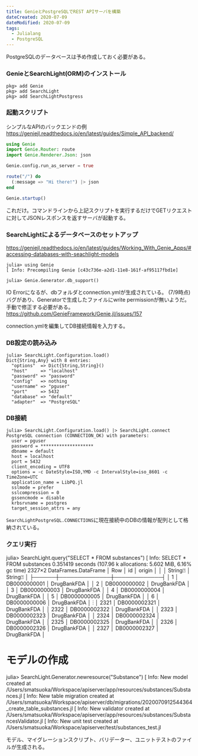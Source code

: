 ```yaml
---
title: GenieとPostgreSQLでREST APIサーバを構築
dateCreated: 2020-07-09
dateModified: 2020-07-09
tags:
  - Julialang
  - PostgreSQL
---
```



PostgreSQLのデータベースは予め作成しておく必要がある。


### GenieとSearchLight(ORM)のインストール

```
pkg> add Genie
pkg> add SearchLight
pkg> add SearchLightPostgress
```


### 起動スクリプト

シンプルなAPIのバックエンドの例
https://geniejl.readthedocs.io/en/latest/guides/Simple_API_backend/

```julia
using Genie
import Genie.Router: route
import Genie.Renderer.Json: json

Genie.config.run_as_server = true

route("/") do
  (:message => "Hi there!") |> json
end

Genie.startup()
```

これだけ。コマンドラインから上記スクリプトを実行するだけでGETリクエストに対してJSONレスポンスを返すサーバが起動する。



### SearchLightによるデータベースのセットアップ

https://geniejl.readthedocs.io/en/latest/guides/Working_With_Genie_Apps/#accessing-databases-with-seachlight-models

```
julia> using Genie
[ Info: Precompiling Genie [c43c736e-a2d1-11e8-161f-af95117fbd1e]

julia> Genie.Generator.db_support()
```

IO Errorになるが、dbフォルダとconnection.ymlが生成されている。
(7/9時点) バグがあり、Generatorで生成したファイルにwrite permissionが無いようだ。手動で修正する必要がある。  
https://github.com/GenieFramework/Genie.jl/issues/157

connection.ymlを編集してDB接続情報を入力する。


### DB設定の読み込み

```
julia> SearchLight.Configuration.load()
Dict{String,Any} with 8 entries:
  "options"  => Dict{String,String}()
  "host"     => "localhost"
  "password" => "password"
  "config"   => nothing
  "username" => "pguser"
  "port"     => 5432
  "database" => "default"
  "adapter"  => "PostgreSQL"
```


### DB接続

```
julia> SearchLight.Configuration.load() |> SearchLight.connect
PostgreSQL connection (CONNECTION_OK) with parameters:
  user = pguser
  password = ********************
  dbname = default
  host = localhost
  port = 5432
  client_encoding = UTF8
  options = -c DateStyle=ISO,YMD -c IntervalStyle=iso_8601 -c TimeZone=UTC
  application_name = LibPQ.jl
  sslmode = prefer
  sslcompression = 0
  gssencmode = disable
  krbsrvname = postgres
  target_session_attrs = any
```

`SearchLightPostgreSQL.CONNECTIONS`に現在接続中のDBの情報が配列として格納されている。


### クエリ実行

julia> SearchLight.query("SELECT * FROM substances")
[ Info: SELECT * FROM substances
  0.351419 seconds (107.96 k allocations: 5.602 MiB, 6.16% gc time)
2327×2 DataFrames.DataFrame
│ Row  │ id           │ origin      │
│      │ String⍰      │ String⍰     │
├──────┼──────────────┼─────────────┤
│ 1    │ DB0000000001 │ DrugBankFDA │
│ 2    │ DB0000000002 │ DrugBankFDA │
│ 3    │ DB0000000003 │ DrugBankFDA │
│ 4    │ DB0000000004 │ DrugBankFDA │
│ 5    │ DB0000000005 │ DrugBankFDA │
│ 6    │ DB0000000006 │ DrugBankFDA │
⋮
│ 2321 │ DB0000002321 │ DrugBankFDA │
│ 2322 │ DB0000002322 │ DrugBankFDA │
│ 2323 │ DB0000002323 │ DrugBankFDA │
│ 2324 │ DB0000002324 │ DrugBankFDA │
│ 2325 │ DB0000002325 │ DrugBankFDA │
│ 2326 │ DB0000002326 │ DrugBankFDA │
│ 2327 │ DB0000002327 │ DrugBankFDA │


# モデルの作成

julia> SearchLight.Generator.newresource("Substance")
[ Info: New model created at /Users/smatsuoka/Workspace/apiserver/app/resources/substances/Substances.jl
[ Info: New table migration created at /Users/smatsuoka/Workspace/apiserver/db/migrations/2020070912544364_create_table_substances.jl
[ Info: New validator created at /Users/smatsuoka/Workspace/apiserver/app/resources/substances/SubstancesValidator.jl
[ Info: New unit test created at /Users/smatsuoka/Workspace/apiserver/test/substances_test.jl


モデル、マイグレーションスクリプト、バリデーター、ユニットテストのファイルが生成される。
